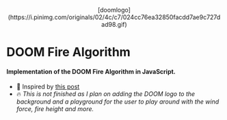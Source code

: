 <p align="center">
  [doomlogo](https://i.pinimg.com/originals/02/4c/c7/024cc76ea32850facdd7ae9c727dad98.gif)

# DOOM Fire Algorithm
#### Implementation of the DOOM Fire Algorithm in JavaScript.

- :page_facing_up: Inspired by [this post](http://fabiensanglard.net/doom_fire_psx/)
- :fire: _This is not finished as I plan on adding the DOOM logo to the background and a playground for the user to play around with the wind force, fire height and more._
